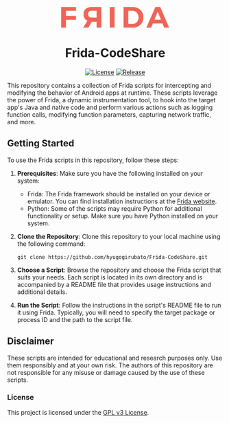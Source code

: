 <div align="center">

<img src="https://github.com/hyugogirubato/Frida-CodeShare/blob/main/docs/images/icon.png" width="50%">

# Frida-CodeShare

[![License](https://img.shields.io/github/license/hyugogirubato/Frida-CodeShare)](https://github.com/hyugogirubato/Frida-CodeShare/blob/main/LICENSE)
[![Release](https://img.shields.io/github/release-date/hyugogirubato/Frida-CodeShare)](https://github.com/hyugogirubato/Frida-CodeShare/releases)

</div>

This repository contains a collection of Frida scripts for intercepting and modifying the behavior of Android apps at
runtime. These scripts leverage the power of Frida, a dynamic instrumentation tool, to hook into the target app's Java
and native code and perform various actions such as logging function calls, modifying function parameters, capturing
network traffic, and more.

## Getting Started

To use the Frida scripts in this repository, follow these steps:

1. **Prerequisites**: Make sure you have the following installed on your system:
    - Frida: The Frida framework should be installed on your device or emulator. You can find installation instructions
      at the [Frida website](https://frida.re/).
    - Python: Some of the scripts may require Python for additional functionality or setup. Make sure you have Python
      installed on your system.

2. **Clone the Repository**: Clone this repository to your local machine using the following command:
   ```
   git clone https://github.com/hyugogirubato/Frida-CodeShare.git
   ```
3. **Choose a Script**: Browse the repository and choose the Frida script that suits your needs. Each script is located
   in its own directory and is accompanied by a README file that provides usage instructions and additional details.

4. **Run the Script**: Follow the instructions in the script's README file to run it using Frida. Typically, you will
   need to specify the target package or process ID and the path to the script file.

## Disclaimer

These scripts are intended for educational and research purposes only. Use them responsibly and at your own risk. The
authors of this repository are not responsible for any misuse or damage caused by the use of these scripts.

### License

This project is licensed under the [GPL v3 License](https://github.com/hyugogirubato/Frida-CodeShare/blob/main/LICENSE).
